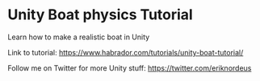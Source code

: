 # Unity Boat physics Tutorial

Learn how to make a realistic boat in Unity

Link to tutorial: https://www.habrador.com/tutorials/unity-boat-tutorial/

Follow me on Twitter for more Unity stuff: https://twitter.com/eriknordeus
